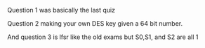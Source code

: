 Question 1 was basically the last quiz

Question 2 making your own DES key given a 64 bit number.

And question 3 is lfsr like the old exams but S0,S1, and S2 are all 1